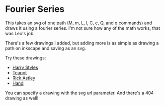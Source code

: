 # Fourier Series

This takes an svg of one path (M, m, L, l, C, c, Q, and q commands) and draws it using a fourier series. I'm not sure how any of the math works, that was Leo's job.

There's a few drawings I added, but adding more is as simple as drawing a path on inkscape and saving as an svg.

Try these drawings:
 - [Harry Styles](https://erickugel.github.io/Fourier-Series/?svg=harry)
 - [Teapot](https://erickugel.github.io/Fourier-Series/?svg=teapot)
 - [Rick Astley](https://erickugel.github.io/Fourier-Series/?svg=astley)
 - [Hand](https://erickugel.github.io/Fourier-Series/?svg=hand)

You can specify a drawing with the svg url parameter. And there's a 404 drawing as well!
